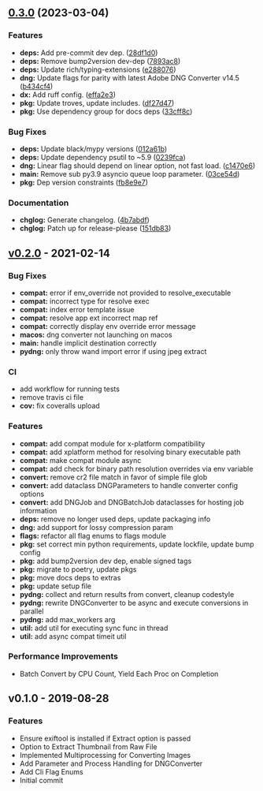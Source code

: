 <a name="v0.2.0"></a>

## [0.3.0](https://github.com/BradenM/pydngconverter/compare/v0.2.0...v0.3.0) (2023-03-04)


### Features

* **deps:** Add pre-commit dev dep. ([28df1d0](https://github.com/BradenM/pydngconverter/commit/28df1d098b63d2736d41ed16c5125e88aaa41e5b))
* **deps:** Remove bump2version dev-dep ([7893ac8](https://github.com/BradenM/pydngconverter/commit/7893ac8ec482601f6fed2f48b25d915a3f495b42))
* **deps:** Update rich/typing-extensions ([e288076](https://github.com/BradenM/pydngconverter/commit/e288076e8a4c04eed428bf7b388dd07e7c7130b9))
* **dng:** Update flags for parity with latest Adobe DNG Converter v14.5 ([b434cf4](https://github.com/BradenM/pydngconverter/commit/b434cf48271be7ba2f95efe08f4f724b28cf86d5))
* **dx:** Add ruff config. ([effa2e3](https://github.com/BradenM/pydngconverter/commit/effa2e33742e8c77597d5370eb3cb1b9f94d701c))
* **pkg:** Update troves, update includes. ([df27d47](https://github.com/BradenM/pydngconverter/commit/df27d4709cb9d247c2b9594f99b336c90bea914f))
* **pkg:** Use dependency group for docs deps ([33cff8c](https://github.com/BradenM/pydngconverter/commit/33cff8c2cfad592210620abf41a24ee731b2a2a6))


### Bug Fixes

* **deps:** Update black/mypy versions ([012a61b](https://github.com/BradenM/pydngconverter/commit/012a61b603087a20bb85ad2e1219c9f6f9d30e92))
* **deps:** Update dependency psutil to ~5.9 ([0239fca](https://github.com/BradenM/pydngconverter/commit/0239fca415ae12a7ff128110dd3fdc2df98f11f2))
* **dng:** Linear flag should depend on linear option, not fast load. ([c1470e6](https://github.com/BradenM/pydngconverter/commit/c1470e6e9580a115450838dbfe2d499eba3f9910))
* **main:** Remove sub py3.9 asyncio queue loop parameter. ([03ce54d](https://github.com/BradenM/pydngconverter/commit/03ce54d6dc5f79450467e4faa1e6fa4627c13c54))
* **pkg:** Dep version constraints ([fb8e9e7](https://github.com/BradenM/pydngconverter/commit/fb8e9e72c5bf1c1e9fe471278395b485bfe475bc))


### Documentation

* **chglog:** Generate changelog. ([4b7abdf](https://github.com/BradenM/pydngconverter/commit/4b7abdf866eca600aa68b54119b1833a608f0a8c))
* **chglog:** Patch up for release-please ([151db83](https://github.com/BradenM/pydngconverter/commit/151db834c1340344c2e2f11bdeb16671a881d975))

## [v0.2.0] - 2021-02-14

### Bug Fixes

-   **compat:** error if env_override not provided to resolve_executable
-   **compat:** incorrect type for resolve exec
-   **compat:** index error template issue
-   **compat:** resolve app ext incorrect map ref
-   **compat:** correctly display env override error message
-   **macos:** dng converter not launching on macos
-   **main:** handle implicit destination correctly
-   **pydng:** only throw wand import error if using jpeg extract

### CI

-   add workflow for running tests
-   remove travis ci file
-   **cov:** fix coveralls upload

### Features

-   **compat:** add compat module for x-platform compatibility
-   **compat:** add xplatform method for resolving binary executable path
-   **compat:** make compat module async
-   **compat:** add check for binary path resolution overrides via env variable
-   **convert:** remove cr2 file match in favor of simple file glob
-   **convert:** add dataclass DNGParameters to handle converter config options
-   **convert:** add DNGJob and DNGBatchJob dataclasses for hosting job information
-   **deps:** remove no longer used deps, update packaging info
-   **dng:** add support for lossy compression param
-   **flags:** refactor all flag enums to flags module
-   **pkg:** set correct min python requirements, update lockfile, update bump config
-   **pkg:** add bump2version dev dep, enable signed tags
-   **pkg:** migrate to poetry, update pkgs
-   **pkg:** move docs deps to extras
-   **pkg:** update setup file
-   **pydng:** collect and return results from convert, cleanup codestyle
-   **pydng:** rewrite DNGConverter to be async and execute conversions in parallel
-   **pydng:** add max_workers arg
-   **util:** add util for executing sync func in thread
-   **util:** add async compat timeit util

### Performance Improvements

-   Batch Convert by CPU Count, Yield Each Proc on Completion

<a name="v0.1.0"></a>

## v0.1.0 - 2019-08-28

### Features

-   Ensure exiftool is installed if Extract option is passed
-   Option to Extract Thumbnail from Raw File
-   Implemented Multiprocessing for Converting Images
-   Add Parameter and Process Handling for DNGConverter
-   Add Cli Flag Enums
-   Initial commit

[v0.2.0]: https://github.com/BradenM/pydngconverter/compare/v0.1.0...v0.2.0
